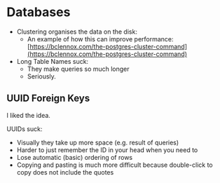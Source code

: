 # Databases

* Clustering organises the data on the disk:
  * An example of how this can improve performance: [https://bclennox.com/the-postgres-cluster-command](https://bclennox.com/the-postgres-cluster-command)
* Long Table Names suck:
   * They make queries so much longer
   * Seriously.

## UUID Foreign Keys

I liked the idea.

UUIDs suck:

* Visually they take up more space \(e.g. result of queries\)
* Harder to just remember the ID in your head when you need to
* Lose automatic \(basic\) ordering of rows
* Copying and pasting is much more difficult because double-click to copy does not include the quotes
